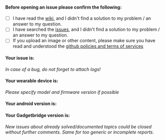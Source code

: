 #### Before opening an issue please confirm the following:
- [ ] I have read the [wiki](https://github.com/knu2018/Gadgetbridge/wiki), and I didn't find a solution to my problem / an answer to my question.
- [ ] I have searched the [issues](https://github.com/knu2018/Gadgetbridge/issues), and I didn't find a solution to my problem / an answer to my question.
- [ ] If you upload an image or other content, please make sure you have read and understood the [github policies and terms of services](https://help.github.com/articles/github-terms-of-service/#1-responsibility-for-user-generated-content)

#### Your issue is:
*In case of a bug, do not forget to attach logs!*

#### Your wearable device is:

*Please specify model and firmware version if possible*

#### Your android version is:

#### Your Gadgetbridge version is:



*New issues about already solved/documented topics could be closed without further comments. Same for too generic or incomplete reports.*
